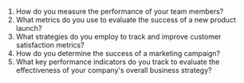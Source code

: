 

1. How do you measure the performance of your team members?
2. What metrics do you use to evaluate the success of a new product launch?
3. What strategies do you employ to track and improve customer satisfaction metrics?
4. How do you determine the success of a marketing campaign?
5. What key performance indicators do you track to evaluate the effectiveness of your company's overall business strategy?